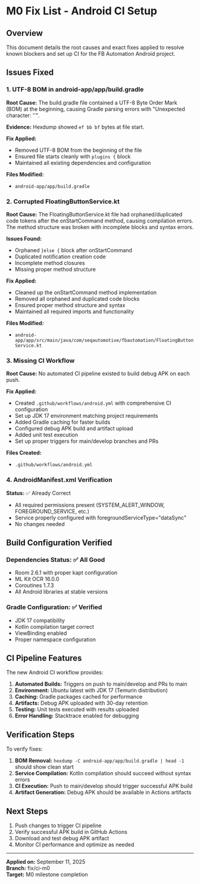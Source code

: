 
# M0 Fix List - Android CI Setup

## Overview
This document details the root causes and exact fixes applied to resolve known blockers and set up CI for the FB Automation Android project.

## Issues Fixed

### 1. UTF-8 BOM in android-app/app/build.gradle

**Root Cause:** The build.gradle file contained a UTF-8 Byte Order Mark (BOM) at the beginning, causing Gradle parsing errors with "Unexpected character: '﻿'".

**Evidence:** Hexdump showed `ef bb bf` bytes at file start.

**Fix Applied:**
- Removed UTF-8 BOM from the beginning of the file
- Ensured file starts cleanly with `plugins {` block
- Maintained all existing dependencies and configuration

**Files Modified:**
- `android-app/app/build.gradle`

### 2. Corrupted FloatingButtonService.kt

**Root Cause:** The FloatingButtonService.kt file had orphaned/duplicated code tokens after the onStartCommand method, causing compilation errors. The method structure was broken with incomplete blocks and syntax errors.

**Issues Found:**
- Orphaned `}else {` block after onStartCommand
- Duplicated notification creation code
- Incomplete method closures
- Missing proper method structure

**Fix Applied:**
- Cleaned up the onStartCommand method implementation
- Removed all orphaned and duplicated code blocks
- Ensured proper method structure and syntax
- Maintained all required imports and functionality

**Files Modified:**
- `android-app/app/src/main/java/com/seqautomotive/fbautomation/FloatingButtonService.kt`

### 3. Missing CI Workflow

**Root Cause:** No automated CI pipeline existed to build debug APK on each push.

**Fix Applied:**
- Created `.github/workflows/android.yml` with comprehensive CI configuration
- Set up JDK 17 environment matching project requirements
- Added Gradle caching for faster builds
- Configured debug APK build and artifact upload
- Added unit test execution
- Set up proper triggers for main/develop branches and PRs

**Files Created:**
- `.github/workflows/android.yml`

### 4. AndroidManifest.xml Verification

**Status:** ✅ Already Correct
- All required permissions present (SYSTEM_ALERT_WINDOW, FOREGROUND_SERVICE, etc.)
- Service properly configured with foregroundServiceType="dataSync"
- No changes needed

## Build Configuration Verified

### Dependencies Status: ✅ All Good
- Room 2.6.1 with proper kapt configuration
- ML Kit OCR 16.0.0
- Coroutines 1.7.3
- All Android libraries at stable versions

### Gradle Configuration: ✅ Verified
- JDK 17 compatibility
- Kotlin compilation target correct
- ViewBinding enabled
- Proper namespace configuration

## CI Pipeline Features

The new Android CI workflow provides:

1. **Automated Builds:** Triggers on push to main/develop and PRs to main
2. **Environment:** Ubuntu latest with JDK 17 (Temurin distribution)
3. **Caching:** Gradle packages cached for performance
4. **Artifacts:** Debug APK uploaded with 30-day retention
5. **Testing:** Unit tests executed with results uploaded
6. **Error Handling:** Stacktrace enabled for debugging

## Verification Steps

To verify fixes:

1. **BOM Removal:** `hexdump -C android-app/app/build.gradle | head -1` should show clean start
2. **Service Compilation:** Kotlin compilation should succeed without syntax errors
3. **CI Execution:** Push to main/develop should trigger successful APK build
4. **Artifact Generation:** Debug APK should be available in Actions artifacts

## Next Steps

1. Push changes to trigger CI pipeline
2. Verify successful APK build in GitHub Actions
3. Download and test debug APK artifact
4. Monitor CI performance and optimize as needed

---
**Applied on:** September 11, 2025  
**Branch:** fix/ci-m0  
**Target:** M0 milestone completion
